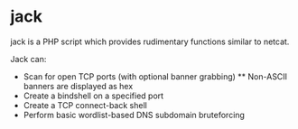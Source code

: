 jack
=========
jack is a PHP script which provides rudimentary functions similar to netcat.

Jack can:
* Scan for open TCP ports (with optional banner grabbing)
** Non-ASCII banners are displayed as hex
* Create a bindshell on a specified port
* Create a TCP connect-back shell
* Perform basic wordlist-based DNS subdomain bruteforcing
